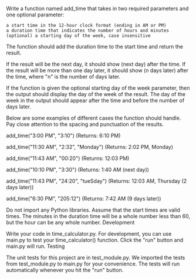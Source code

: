 Write a function named add_time that takes in two required parameters and one optional parameter:

    a start time in the 12-hour clock format (ending in AM or PM)
    a duration time that indicates the number of hours and minutes
    (optional) a starting day of the week, case insensitive

The function should add the duration time to the start time and return the result.

If the result will be the next day, it should show (next day) after the time. If the result will be more than one day later, it should show (n days later) after the time, where "n" is the number of days later.

If the function is given the optional starting day of the week parameter, then the output should display the day of the week of the result. The day of the week in the output should appear after the time and before the number of days later.

Below are some examples of different cases the function should handle. Pay close attention to the spacing and punctuation of the results.

add_time("3:00 PM", "3:10")
(Returns: 6:10 PM)

add_time("11:30 AM", "2:32", "Monday")
(Returns: 2:02 PM, Monday)

add_time("11:43 AM", "00:20")
(Returns: 12:03 PM)

add_time("10:10 PM", "3:30")
(Returns: 1:40 AM (next day))

add_time("11:43 PM", "24:20", "tueSday")
(Returns: 12:03 AM, Thursday (2 days later))

add_time("6:30 PM", "205:12")
(Returns: 7:42 AM (9 days later))

Do not import any Python libraries. Assume that the start times are valid times. The minutes in the duration time will be a whole number less than 60, but the hour can be any whole number.
Development

Write your code in time_calculator.py. For development, you can use main.py to test your time_calculator() function. Click the "run" button and main.py will run.
Testing

The unit tests for this project are in test_module.py. We imported the tests from test_module.py to main.py for your convenience. The tests will run automatically whenever you hit the "run" button.
